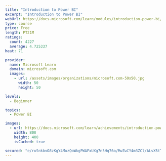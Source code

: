 ```yaml
---
title: "Introduction to Power BI"
excerpt: "Introduction to Power BI"
webUrl: https://docs.microsoft.com/learn/modules/introduction-power-bi/
type: course
price: Free
length: PT21M
ratings:
  count: 4227
  average: 4.725337
heat: 71

provider:
  name: Microsoft Learn
  domain: microsoft.com
  images:
    - url: /assets/images/organizations/microsoft.com-50x50.jpg
      width: 50
      height: 50

levels:
  - Beginner

topics:
  - Power BI

images:
  - url: https://docs.microsoft.com/learn/achievements/introduction-power-bi-social.png
    width: 800
    height: 400
    isCached: true

secured: "e/ruSnkbvO8zKgY4MuzQoWkgPWAFxUXg7n5Hq76o/MwZwCY4m3ZCl/ALvX5tTxlqiqm7dX/f432ihu/PZinFj+b/7RoQZrnO4EvuigreiqzCqvRJ6FXtsdXdJn649Ii5zm8EL/tdCE/rfDKOABJmlFQhEHg4RTnCyz151xmBK8+bhC+57R4QdflUBYyKyPiUWI9NihTEcpP4H5xGy5wsM7nNf9rd7eGXFv+DagAtFBeRZFHFisLP7aU7btF1CMbGMHvcg2qBdBK+NLJaP6jsBILtzPbHRxjlHG0+xmbt+c4nLb9vyau2Tiq5REBwJXV3KLJ+xehgD+54wZaWGrsZtuxCMKnxN5sdRxW2vDQRM3iPllcd9nQOsNt9BtwkQLdv4YscSgrLxR3IdZMSI/8SaYRmZgMUjE50hEjKAhHy0cA=;T6sQk36sUqSHZHLRyB34yw=="
---
```


